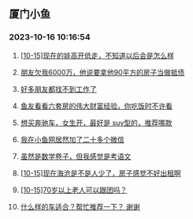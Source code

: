 ## 厦门小鱼 
### 2023-10-16 10:16:54

1. [[10-15]现在的娃高开低走，不知道以后会是怎么样](http://bbs.xmfish.com/read-htm-tid-18089149.html)

2. [朋友欠我6000万，他说要拿他90平方的房子当做抵债](http://bbs.xmfish.com/read-htm-tid-18089097.html)

3. [好多朋友都找不到工作了](http://bbs.xmfish.com/read-htm-tid-18089218.html)

4. [鱼友看看六套房的伟大财富经验，你吃饭时不许看](http://bbs.xmfish.com/read-htm-tid-18089179.html)

5. [想买奔驰车，女生开，最好是 suv型的，推荐哪款](http://bbs.xmfish.com/read-htm-tid-18089091.html)

6. [我在小鱼网居然加了二十多个微信](http://bbs.xmfish.com/read-htm-tid-18089189.html)

7. [虽然是数学卷子，但我感觉是考语文](http://bbs.xmfish.com/read-htm-tid-18089313.html)

8. [[10-15]现在海沧是不是人少了，房子感觉不好出租啊](http://bbs.xmfish.com/read-htm-tid-18089395.html)

9. [[10-15]70岁以上老人可以跟团吗？](http://bbs.xmfish.com/read-htm-tid-18089178.html)

10. [什么样的车适合？帮忙推荐一下？ 谢谢](http://bbs.xmfish.com/read-htm-tid-18089165.html)

